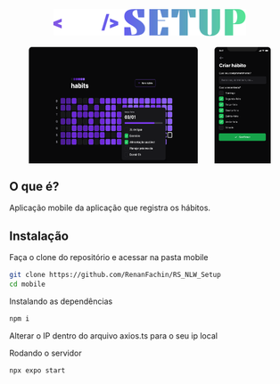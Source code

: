 <div align="center" >
  <img alt="Logo NLW#SETUP" title="Ignite" src="../.github/LogoNLWSetup.svg">
</div>
<br>

<div style="display: flex; justify-content:center; gap: 30px">
  <img alt="Player de música" src="../.github/Home.png" width="60%">
    <img alt="Card de produto" src="../.github/New habit.png" width="20%">
</div>

## O que é?
Aplicação mobile da aplicação que registra os hábitos.


## Instalação
Faça o clone do repositório e acessar na pasta mobile

```bash
git clone https://github.com/RenanFachin/RS_NLW_Setup
cd mobile
```

Instalando as dependências
```bash
npm i
```

Alterar o IP dentro do arquivo axios.ts para o seu ip local

Rodando o servidor
```bash
npx expo start
```